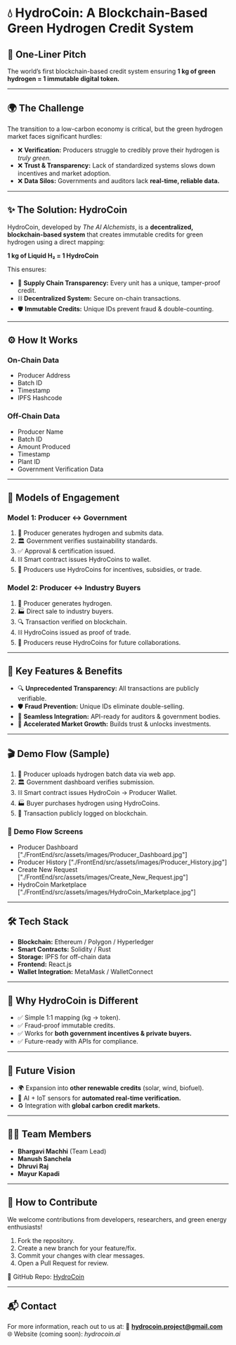 # 💧 HydroCoin: A Blockchain-Based Green Hydrogen Credit System

## 🚀 One-Liner Pitch

The world’s first blockchain-based credit system ensuring **1 kg of green hydrogen = 1 immutable digital token.**

---

## 🌍 The Challenge

The transition to a low-carbon economy is critical, but the green hydrogen market faces significant hurdles:

- ❌ **Verification:** Producers struggle to credibly prove their hydrogen is _truly green._
- ❌ **Trust & Transparency:** Lack of standardized systems slows down incentives and market adoption.
- ❌ **Data Silos:** Governments and auditors lack **real-time, reliable data.**

---

## ✨ The Solution: HydroCoin

HydroCoin, developed by _The AI Alchemists_, is a **decentralized, blockchain-based system** that creates immutable credits for green hydrogen using a direct mapping:

**1 kg of Liquid H₂ = 1 HydroCoin**

This ensures:

- 🔗 **Supply Chain Transparency:** Every unit has a unique, tamper-proof credit.
- ⛓️ **Decentralized System:** Secure on-chain transactions.
- 🛡️ **Immutable Credits:** Unique IDs prevent fraud & double-counting.

---

## ⚙️ How It Works

### On-Chain Data

- Producer Address
- Batch ID
- Timestamp
- IPFS Hashcode

### Off-Chain Data

- Producer Name
- Batch ID
- Amount Produced
- Timestamp
- Plant ID
- Government Verification Data

---

## 🤝 Models of Engagement

### Model 1: Producer ↔ Government

1. 🌱 Producer generates hydrogen and submits data.
2. 🏛️ Government verifies sustainability standards.
3. ✅ Approval & certification issued.
4. ⛓️ Smart contract issues HydroCoins to wallet.
5. 🎯 Producers use HydroCoins for incentives, subsidies, or trade.

### Model 2: Producer ↔ Industry Buyers

1. 🌱 Producer generates hydrogen.
2. 🏭 Direct sale to industry buyers.
3. 🔍 Transaction verified on blockchain.
4. ⛓️ HydroCoins issued as proof of trade.
5. 🔄 Producers reuse HydroCoins for future collaborations.

---

## 💎 Key Features & Benefits

- 🔍 **Unprecedented Transparency:** All transactions are publicly verifiable.
- 🛡️ **Fraud Prevention:** Unique IDs eliminate double-selling.
- 🔗 **Seamless Integration:** API-ready for auditors & government bodies.
- 🚀 **Accelerated Market Growth:** Builds trust & unlocks investments.

---

## 🎬 Demo Flow (Sample)

1. 🌱 Producer uploads hydrogen batch data via web app.
2. 🏛️ Government dashboard verifies submission.
3. ⛓️ Smart contract issues HydroCoin → Producer Wallet.
4. 🏭 Buyer purchases hydrogen using HydroCoins.
5. 📜 Transaction publicly logged on blockchain.

### 📸 Demo Flow Screens

- Producer Dashboard ["./FrontEnd/src/assets/images/Producer_Dashboard.jpg"]
- Producer History ["./FrontEnd/src/assets/images/Producer_History.jpg"]
- Create New Request ["./FrontEnd/src/assets/images/Create_New_Request.jpg"]
- HydroCoin Marketplace ["./FrontEnd/src/assets/images/HydroCoin_Marketplace.jpg"]

---

## 🛠️ Tech Stack

- **Blockchain:** Ethereum / Polygon / Hyperledger
- **Smart Contracts:** Solidity / Rust
- **Storage:** IPFS for off-chain data
- **Frontend:** React.js
- **Wallet Integration:** MetaMask / WalletConnect

---

## 🌱 Why HydroCoin is Different

- ✅ Simple 1:1 mapping (kg → token).
- ✅ Fraud-proof immutable credits.
- ✅ Works for **both government incentives & private buyers.**
- ✅ Future-ready with APIs for compliance.

---

## 🚀 Future Vision

- 🌍 Expansion into **other renewable credits** (solar, wind, biofuel).
- 🤖 AI + IoT sensors for **automated real-time verification.**
- ♻️ Integration with **global carbon credit markets.**

---

## 👩‍💻 Team Members

- **Bhargavi Machhi** (Team Lead)
- **Manush Sanchela**
- **Dhruvi Raj**
- **Mayur Kapadi**

---

## 🤝 How to Contribute

We welcome contributions from developers, researchers, and green energy enthusiasts!

1. Fork the repository.
2. Create a new branch for your feature/fix.
3. Commit your changes with clear messages.
4. Open a Pull Request for review.

📂 GitHub Repo: [HydroCoin](https://github.com/Bhargavimachhi/HydroCoin.git)

---

## 📬 Contact

For more information, reach out to us at:
📧 **[hydrocoin.project@gmail.com](mailto:hydrocoin.project@gmail.com)**
🌐 Website (coming soon): _hydrocoin.ai_
